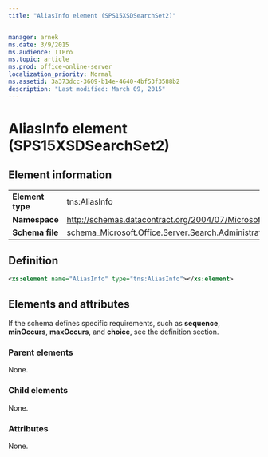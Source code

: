 ```yaml
---
title: "AliasInfo element (SPS15XSDSearchSet2)"


manager: arnek
ms.date: 3/9/2015
ms.audience: ITPro
ms.topic: article
ms.prod: office-online-server
localization_priority: Normal
ms.assetid: 3a373dcc-3609-b14e-4640-4bf53f3588b2
description: "Last modified: March 09, 2015"
---
```


# AliasInfo element (SPS15XSDSearchSet2)

 
  
## Element information

|||
|:-----|:-----|
|**Element type** <br/> |tns:AliasInfo  <br/> |
|**Namespace** <br/> |http://schemas.datacontract.org/2004/07/Microsoft.Office.Server.Search.Administration  <br/> |
|**Schema file** <br/> |schema_Microsoft.Office.Server.Search.Administration.xsd  <br/> |
   
## Definition

```XML
<xs:element name="AliasInfo" type="tns:AliasInfo"></xs:element>

```

## Elements and attributes

If the schema defines specific requirements, such as **sequence**, **minOccurs**, **maxOccurs**, and **choice**, see the definition section. 
  
### Parent elements

None.
  
### Child elements

None.
  
### Attributes

None.
  

